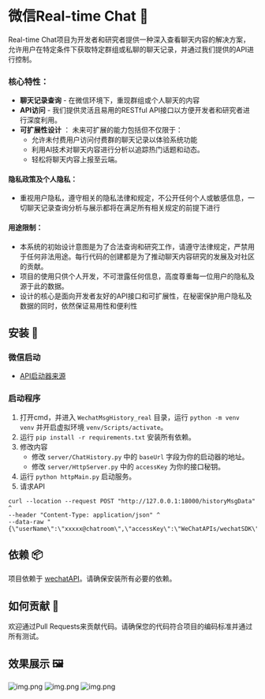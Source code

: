 # 微信Real-time Chat 🤖
Real-time Chat项目为开发者和研究者提供一种深入查看聊天内容的解决方案，允许用户在特定条件下获取特定群组或私聊的聊天记录，并通过我们提供的API进行控制。

### 核心特性：
- **聊天记录查询** - 在微信环境下，重现群组或个人聊天的内容
- **API访问** - 我们提供灵活且易用的RESTful API接口以方便开发者和研究者进行深度利用。
- **可扩展性设计** ： 未来可扩展的能力包括但不仅限于：
    - 允许未付费用户访问付费群的聊天记录以体验系统功能
    - 利用AI技术对聊天内容进行分析以追踪热门话题和动态。
    - 轻松将聊天内容上报至云端。


#### 隐私政策及个人隐私：
- 重视用户隐私，遵守相关的隐私法律和规定，不公开任何个人或敏感信息，一切聊天记录查询分析与展示都将在满足所有相关规定的前提下进行
#### 用途限制：
- 本系统的初始设计意图是为了合法查询和研究工作，请遵守法律规定，严禁用于任何非法用途。每行代码的创建都是为了推动聊天内容研究的发展及对社区的贡献。
- 项目的使用只供个人开发，不可泄露任何信息，高度尊重每一位用户的隐私及源于此的数据。
- 设计的核心是面向开发者友好的API接口和可扩展性，在秘密保护用户隐私及数据的同时，依然保证易用性和便利性

## 安装 🔧

### 微信启动

- [API启动器来源](https://wechatsdk.com)

### 启动程序

1. 打开cmd，并进入 `WechatMsgHistory_real` 目录，运行 `python -m venv venv` 并开启虚拟环境 `venv/Scripts/activate`。
2. 运行 `pip install -r requirements.txt` 安装所有依赖。
3. 修改内容
    - 修改 `server/ChatHistory.py` 中的 `baseUrl` 字段为你的启动器的地址。
    - 修改 `server/HttpServer.py` 中的 `accessKey` 为你的接口秘钥。
4. 运行 `python httpMain.py` 启动服务。
5. 请求API
```
curl --location --request POST "http://127.0.0.1:18000/historyMsgData" ^
--header "Content-Type: application/json" ^
--data-raw "{\"userName\":\"xxxxx@chatroom\",\"accessKey\":\"WeChatAPIs/wechatSDK\"}"
```
## 依赖 📦

项目依赖于 [wechatAPI](https://wechatsdk.com)。请确保安装所有必要的依赖。


## 如何贡献 🤝

欢迎通过Pull Requests来贡献代码。请确保您的代码符合项目的编码标准并通过所有测试。

## 效果展示 🖼️

![img.png](img%2Fimg.png)
![img.png](img%2Fimg_2.png)
![img.png](img%2Fimg_1.png)
